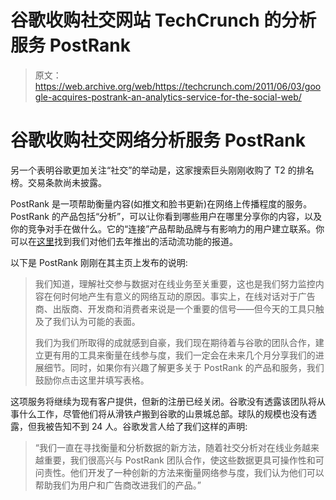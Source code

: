 # 谷歌收购社交网站 TechCrunch 的分析服务 PostRank

> 原文：<https://web.archive.org/web/https://techcrunch.com/2011/06/03/google-acquires-postrank-an-analytics-service-for-the-social-web/>

# 谷歌收购社交网络分析服务 PostRank

另一个表明谷歌更加关注“社交”的举动是，这家搜索巨头刚刚收购了 T2 的排名榜。交易条款尚未披露。

PostRank 是一项帮助衡量内容(如推文和脸书更新)在网络上传播程度的服务。PostRank 的产品包括“分析”，可以让你看到哪些用户在哪里分享你的内容，以及你的竞争对手在做什么。它的“连接”产品帮助品牌与有影响力的用户建立联系。你可以在[这里](https://web.archive.org/web/20230204105554/https://techcrunch.com/2010/05/28/postrank-creates-a-friendfeed-for-content-with-activity-streams-feature/)找到我们对他们去年推出的活动流功能的报道。

以下是 PostRank 刚刚在其主页上发布的说明:

> 我们知道，理解社交参与数据对在线业务至关重要，这也是我们努力监控内容在何时何地产生有意义的网络互动的原因。事实上，在线对话对于广告商、出版商、开发商和消费者来说是一个重要的信号——但今天的工具只触及了我们认为可能的表面。
> 
> 我们为我们所取得的成就感到自豪，我们现在期待着与谷歌的团队合作，建立更有用的工具来衡量在线参与度，我们一定会在未来几个月分享我们的进展细节。同时，如果你有兴趣了解更多关于 PostRank 的产品和服务，我们鼓励你点击这里并填写表格。

这项服务将继续为现有客户提供，但新的注册已经关闭。谷歌没有透露该团队将从事什么工作，尽管他们将从滑铁卢搬到谷歌的山景城总部。球队的规模也没有透露，但我被告知不到 24 人。谷歌发言人给了我们这样的声明:

> “我们一直在寻找衡量和分析数据的新方法，随着社交分析对在线业务越来越重要，我们很高兴与 PostRank 团队合作，使这些数据更具可操作性和可问责性。他们开发了一种创新的方法来衡量网络参与度，我们认为他们可以帮助我们为用户和广告商改进我们的产品。”